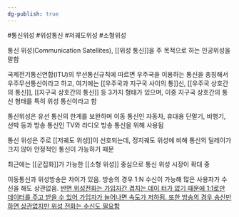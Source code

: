 ```yaml
---
dg-publish: true
---
```

#통신위성 #위성통신 #저궤도위성 #소형위성 

통신 위성(Communication Satellites), [[위성 통신]]을 주 목적으로 하는 인공위성을 말함 

국제전기통신연합(ITU)의 무선통신규칙에 따르면 우주국을 이용하는 통신을 총칭해서 우주무선통신이라고 하고, 여기에는 [[우주국과 지구국 사이의 통]]신, [[우주국 상호간의 통신]], [[지구국 상호간의 통신]] 등 3가지 형태가 있으며, 이중 지구국 상호간의 통신 형태를 특히 위성 통신이라고 함 

통신위성은 유선 통신의 한계를 보완하며 이동 통신인 자동차, 휴대용 단말기, 비행기, 선박 등과 방송 통신인 TV와 라디오 방송 통신을 위해 사용됨 

통신 위성은 주로 [[저궤도 위성]]이 선호되는데, 정지궤도 위성에 비해 통신의 딜레이가 크지 않아 안정적인 통신이 가능하기 때문 

최근에는 [[군집화]]가 가능한 [[소형 위성]] 중심으로 통신 위성 시장이 확대 중

이동통신과 위성방송은 차이가 있음. 방송의 경우 1:N 수신이 가능해 많은 사용자가 수신을 해도 상관없음. [반면 위성전화는 가입자간 겹치는 데이 터가 없기 때문에 1:1로만 데이터를 주고 받을 수 있어 가입자가 늘어나면 속도가 저하됨. 또한 방송의 경우 송신만 하면 상관없지만 위성 전화는 수신도 필요함](★%2011.7_국내%20우주%20발사체%20제조시장%20분석.pdf#page=42&selection=174,0,400,3&color=yellow)
